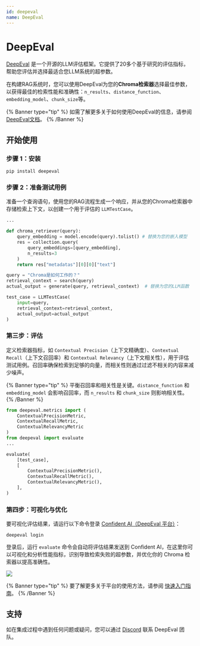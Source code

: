 ```yaml
---
id: deepeval
name: DeepEval
---
```


# DeepEval

[DeepEval](https://www.deepeval.com/integrations/vector-databases/chroma) 是一个开源的LLM评估框架。它提供了20多个基于研究的评估指标，帮助您评估并选择最适合您LLM系统的超参数。

在构建RAG系统时，您可以使用DeepEval为您的**Chroma检索器**选择最佳参数，以获得最佳的检索性能和准确性：`n_results`、`distance_function`、`embedding_model`、`chunk_size`等。

{% Banner type="tip" %}
如需了解更多关于如何使用DeepEval的信息，请参阅 [DeepEval文档](https://www.deepeval.com/docs/getting-started)。
{% /Banner %}

## 开始使用

### 步骤 1：安装

```CLI
pip install deepeval
```

### 步骤 2：准备测试用例

准备一个查询语句，使用您的RAG流程生成一个响应，并从您的Chroma检索器中存储检索上下文，以创建一个用于评估的 `LLMTestCase`。

```python
...

def chroma_retriever(query):
    query_embedding = model.encode(query).tolist() # 替换为您的嵌入模型
    res = collection.query(
        query_embeddings=[query_embedding],
        n_results=3
    )
    return res["metadatas"][0][0]["text"]

query = "Chroma是如何工作的？"
retrieval_context = search(query)
actual_output = generate(query, retrieval_context)  # 替换为您的LLM函数

test_case = LLMTestCase(
    input=query,
    retrieval_context=retrieval_context,
    actual_output=actual_output
)
```

### 第三步：评估

定义检索器指标，如 `Contextual Precision`（上下文精确度）、`Contextual Recall`（上下文召回率）和 `Contextual Relevancy`（上下文相关性），用于评估测试用例。召回率确保检索到足够的向量，而相关性则通过过滤不相关的内容来减少噪声。

{% Banner type="tip" %}
平衡召回率和相关性是关键。`distance_function` 和 `embedding_model` 会影响召回率，而 `n_results` 和 `chunk_size` 则影响相关性。
{% /Banner %}

```python
from deepeval.metrics import (
    ContextualPrecisionMetric,
    ContextualRecallMetric,
    ContextualRelevancyMetric
)
from deepeval import evaluate
...

evaluate(
    [test_case],
    [
        ContextualPrecisionMetric(),
        ContextualRecallMetric(),
        ContextualRelevancyMetric(),
    ],
)
```

### 第四步：可视化与优化

要可视化评估结果，请运行以下命令登录 [Confident AI（DeepEval 平台）](https://www.confident-ai.com/)：

```
deepeval login
```

登录后，运行 `evaluate` 命令会自动将评估结果发送到 Confident AI，在这里你可以可视化和分析性能指标，识别导致检索失败的超参数，并优化你的 Chroma 检索器以提高准确性。

![](https://github.com/confident-ai/deepeval/raw/main/assets/demo.gif)

{% Banner type="tip" %}
要了解更多关于平台的使用方法，请参阅 [快速入门指南](https://documentation.confident-ai.com/)。
{% /Banner %}

## 支持

如在集成过程中遇到任何问题或疑问，您可以通过 [Discord](https://discord.com/invite/a3K9c8GRGt) 联系 DeepEval 团队。
